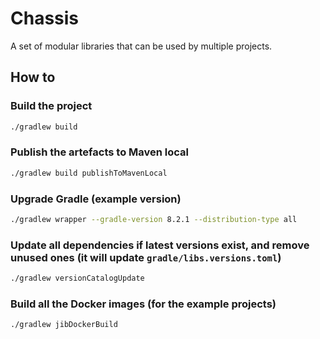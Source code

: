 # Chassis

A set of modular libraries that can be used by multiple projects.

## How to

### Build the project

```bash
./gradlew build

```

### Publish the artefacts to Maven local

```bash
./gradlew build publishToMavenLocal

```

### Upgrade Gradle (example version)

```bash
./gradlew wrapper --gradle-version 8.2.1 --distribution-type all

```

### Update all dependencies if latest versions exist, and remove unused ones (it will update `gradle/libs.versions.toml`)

```bash
./gradlew versionCatalogUpdate

```

### Build all the Docker images (for the example projects)

```bash
./gradlew jibDockerBuild

```